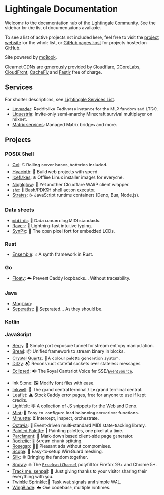 # Lightingale Documentation
Welcome to the documentation hub of the [Lightingale Community](https://ltgc.cc/). See the sidebar for the list of documentations available.

To see a list of active projects not included here, feel free to visit the [project website](https://ltgc.cc/project/) for the whole list, or [GitHub pages host](https://gh.ltgc.cc/) for projects hosted on GitHub.

Site powered by [mdBook](https://github.com/rust-lang/mdBook).

Clearnet CDNs are generously provided by [Cloudflare](https://cloudflare.com), [GCoreLabs](https://gcorelabs.com/cdn), [CloudFront](https://aws.amazon.com/cloudfront/), [CacheFly](https://cachefly.com) and [Fastly](https://www.fastly.com/fast-forward) free of charge.

## Services
For shorter descriptions, see [Lightingale Services List](https://ltgc.cc/service/).

* [Lavender](/lavender/): Reddit-like Fediverse instance for the MLP fandom and LTGC.
* [Liquestria](/liquestria/): Invite-only semi-anarchy Minecraft survival multiplayer on mixnet.
* [Matrix services](/matrix/): Managed Matrix bridges and more.

## Projects
### POSIX Shell
* [Gel](/gel/): ⛏ Rolling server bases, batteries included.
* [Hyacinth](/hyacinth/): 💨 Build web projects with speed.
* [Iceflakes](/iceflakes/): ❄️ Offline Linux installer images for everyone.
* [Nightglow](/nightglow/): 🌙 Yet another Cloudflare WARP client wrapper.
* [`shx`](/shx/): 📜 Bash/PDKSH shell action executor.
* [Stratus](/stratus/): ☕️ JavaScript runtime containers (Deno, Bun, Node.js).

### Data sheets
* [`midi-db`](/midi-db/): 🎹 Data concerning MIDI standards.
* [Raven](/raven/): 💨 Lightning-fast intuitive typing.
* [SynPix](/synpix/): 👾 The open pixel font for embedded LCDs.

### Rust
* [Ensemble](/ensemble/): 🎶 A synth framework in Rust.

### Go
* [Floaty](/floaty/): ☁️ Prevent Caddy loopbacks... Without traceability.
<!--* [Pulsewave Desktop](/pulsewave/): 🔊 Universal modularized cross-device audio connections (Linux, Windows, macOS).
* [Trampoline](/trampoline/): 🥁 Chat sockets to Matrix bridge.
* [Usher](/usher/): 🚸 Rolling sticky hash load balancing on Caddy.-->

### Java
* [Mogician](/mogician/): 
* [Seperatist](/seperatist/): 🔨 Seperated... As they should be.

### Kotlin
<!--* [Cotton](/cotton/): 💬 PSK-authenticated Minecraft chat socket.
* [Pulsewave Android](/pulsewave/): 🔊 Universal modularized cross-device audio connections (Android).-->

### JavaScript
* [Berry](/berry/): 🍇 Simple port exposure tunnel for stream entropy manipulation.
* [Bread](/bread/): 📦 Unified framework to stream binary in blocks.
* [Crystal Quartz](/quartz/): 🎨 A colour palette generation system.
* [Ditzy](/ditzy/): 📬 Reconstruct stateful sockets over stateless messages.
* [Eclipsed](/eclipsed/): 🔊 The Royal Canterlot Voice for SSE/[`EventSource`](https://developer.mozilla.org/en-US/docs/Web/API/EventSource).
<!--* [Flitter](/flitter/): 🗂 A file viewer for the web, with minimal requirements.
* [Heartstrings](/heartstrings/): 📑 Create and modify lyrics and subtitles as quick as possible.-->
* [Ink Stone](/inkstone/): 🖼 Modify font files with ease.
* [Inkwell](/inkwell/): 📒 The grand central terminal / Le grand terminal central.
* [Leaflet](/leaflet/): ⚠️ Stock Caddy error pages, free for anyone to use if kept credits.
* [Lightfelt](/lightfelt/): 🕸 A collection of JS snippets for the Web and Deno.
* [Mint](/mint/): 🌱 Easy-to-configure load balancing serverless functions.
* [Minuette](/minuette/): ⏳ Intercept, inspect, orchestrate.
* [Octavia](/octavia/): 🎻 Event-driven multi-standard MIDI state-tracking library.
* [Painted Palette](/painted/): 🎨 Painting palettes, one pixel at a time.
* [Parchment](/parchment/): 📃 Mark-down based client-side page generator.
* [Rochelle](/rochelle/): 🔪 Stream chunk splitting.
* [Rosegap](/rosegap/): 🌹🌙 Pleasant ads without compromises.
* [Scope](/scope/): 🔭 Easy-to-setup WireGuard meshing.
* [Silk](/silk/): 🕸 Bringing the fandom together.
* [Snowy](/snowy/): ❄️ The [`BroadcastChannel`](https://developer.mozilla.org/en-US/docs/Web/API/BroadcastChannel) polyfill for Firefox 29+ and Chrome 5+.
* [Track me, senpai!](/track-me/): 🍑 Just giving thanks to your visitor sharing their everything with you.
* [Twinkle Sprinkle](/twinkle/): 📜 Task wait signals and simple WAL.
* [WingBlade](/wingblade/): ☁️ One codebase, multiple runtimes.